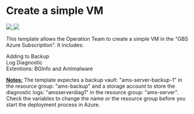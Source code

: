 # Create a simple VM
<a href="https://portal.azure.com/#create/Microsoft.Template/uri/https%3A%2F%2Fraw.githubusercontent.com%2Fadminph-de%2FAzure%2Fmaster%2Farm-templates%2F101-simple-vm-deployment%2Fazuredeploy.json" target="_blank">
    <img src="http://azuredeploy.net/deploybutton.png"/>
</a>
<a href="http://armviz.io/#/?load=https%3A%2F%2Fraw.githubusercontent.com%2Fadminph-de%2FAzure%2Fmaster%2Farm-templates%2F101-simple-vm-deployment%2Fazuredeploy.json" target="_blank">
    <img src="http://armviz.io/visualizebutton.png"/>
</a>

This template allows the Operation Team to create a simple VM in the "GBS Azure Subscription". It includes: 
<p>
Adding to Backup<br>
Log Diagnostic<br>
Extentions: BGInfo and Antimalware
</p>

<u><b>Notes:</u></b>
The template expectes a backup vault: "ams-server-backup-1" in the resource group: "ams-backup" and a storage account to store the diagnostic logs: "amsserverdiag1" in the resource group: "ams-server". Check the variables to change the name or the resource group before you start the deployment process in Azure.